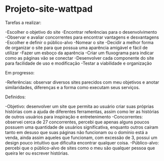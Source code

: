 # Projeto-site-wattpad


Tarefas a realizar:

-Escolher o objetivo do site
-Encontrar referências para o desenvolvimento
-Observar e avaliar concorrentes para encontrar vantagens e desvantagens
-Escolher e definir o público-alvo
-Nomear o site
-Decidir a melhor forma de organizar o site para que possua uma aparência amigável e fácil de utilizar
-Fazer um esboço da aparência
-Criar um fluxograma para indicar como as páginas vão se conectar
-Desenvolver cada componente do site para facilidade de uso e modificação
-Testar a viabilidade e organização


Em progresso:

-Referências: observar diversos sites parecidos com meu objetivos e anotar similaridades, diferenças e a forma como executam seus serviços.



Definidos:

-Objetivo: desenvolver um site que permita ao usuário criar suas próprias histórias com a ajuda de diferentes ferramentas, assim como ler as histórias de outros usuários para inspiração e entretenimento
-Concorrentes: observei cerca de 27 concorrentes, percebi que apenas alguns poucos possuem uma quantidade de usuários significativa, enquanto outros caíram tanto em desuso que suas páginas não funcionam ou o domínio está a venda, ainda assim aqueles que funcionam, com excessão de 3, possui um design pouco intuitivo que dificulta encontrar qualquer coisa.
-Público-alvo: percebi que o público-alvo de sites como o meu são qualquer pessoa que queira ler ou escrever histórias.